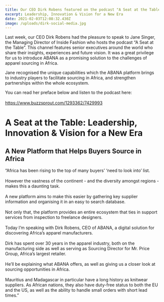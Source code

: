 ```yaml
---
title: Our CEO Dirk Robens featured on the podcast "A Seat at the Table"
excerpt: Leadership, Innovation & Vision for a New Era
date: 2021-02-03T12:08:32.430Z
image: /uploads/dirk-social-media.jpg
---
```

Last week, our CEO Dirk Robens had the pleasure to speak to Jane Singer, the Managing Director of Inside Fashion who hosts the podcast “A Seat at the Table”. This channel features senior executives around the world who share their insights, experiences and future vision. It was a great privilege for us to introduce ABANA as a promising solution to the challenges of apparel sourcing in Africa.

Jane recognised the unique capabilities which the ABANA platform brings to industry players to facilitate sourcing in Africa, and strengthen partnerships within the whole ecosystem.

You can read her preface below and listen to the podcast here:\
\
<https://www.buzzsprout.com/1293362/7429993>



# **A Seat at the Table: Leadership, Innovation & Vision for a New Era**

## A New Platform that Helps Buyers Source in Africa

“Africa has been rising to the top of many buyers’ ‘need to look into’ list.\
\
However the vastness of the continent - and the diversity amongst regions - makes this a daunting task.\
\
A new platform aims to make this easier by gathering key supplier information and organising it in an easy to search database.\
\
Not only that, the platform provides an entire ecosystem that ties in support services from inspection to freelance designers.\
\
Today I’m speaking with Dirk Robens, CEO of ABANA, a digital solution for discovering Africa’s apparel manufacturers.\
\
Dirk has spent over 30 years in the apparel industry, both on the manufacturing side as well as serving as Sourcing Director for Mr. Price Group, Africa’s largest retailer.\
\
He’ll be explaining what ABANA offers, as well as giving us a closer look at sourcing opportunities in Africa.\
\
Mauritius and Madagascar in particular have a long history as knitwear suppliers. As African nations, they also have duty-free status to both the EU and the US, as well as the ability to handle small orders with short lead times.”